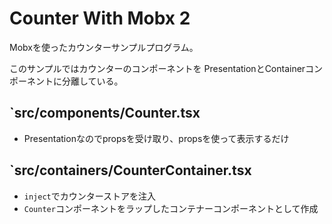 # Counter With Mobx 2

Mobxを使ったカウンターサンプルプログラム。

このサンプルではカウンターのコンポーネントを
PresentationとContainerコンポーネントに分離している。

## `src/components/Counter.tsx

- Presentationなのでpropsを受け取り、propsを使って表示するだけ

## `src/containers/CounterContainer.tsx

- `inject`でカウンターストアを注入
- `Counter`コンポーネントをラップしたコンテナーコンポーネントとして作成